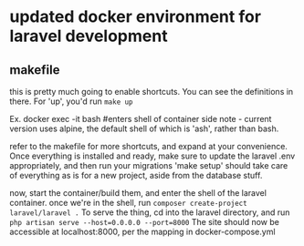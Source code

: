 # updated docker environment for laravel development

## makefile
this is pretty much going to enable shortcuts. You can see the definitions in there. For 'up', you'd run ```make up```

Ex.
docker exec -it <container name> bash #enters shell of container
side note - current version uses alpine, the default shell of which is 'ash', rather than bash.

refer to the makefile for more shortcuts, and expand at your convenience.
Once everything is installed and ready, make sure to update the laravel .env appropriately, and then run your migrations
'make setup' should take care of everything as is for a new project, aside from the database stuff.

now, start the container/build them, and enter the shell of the laravel container.
once we're in the shell, run ``` composer create-project laravel/laravel . ```
To serve the thing, cd into the laravel directory, and run ```php artisan serve --host=0.0.0.0 --port=8000```
The site should now be accessible at localhost:8000, per the mapping in docker-compose.yml
